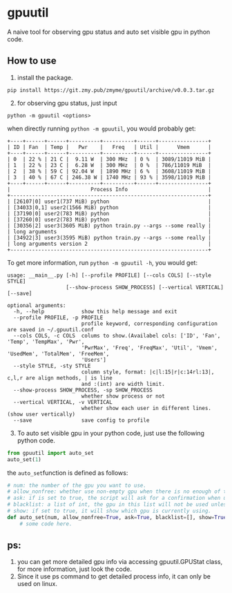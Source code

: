 # gpuutil

A naive tool for observing gpu status and auto set visible gpu in python code.

## How to use

1. install the package.
```shell
pip install https://git.zmy.pub/zmyme/gpuutil/archive/v0.0.3.tar.gz
```

2. for observing gpu status, just input
```shell
python -m gpuutil <options>
```
when directly running ```python -m gpuutil```, you would probably get:
```text
+----+------+------+----------+----------+------+----------------+
| ID | Fan  | Temp |   Pwr    |   Freq   | Util |      Vmem      |
+----+------+------+----------+----------+------+----------------+
| 0  | 22 % | 21 C |  9.11 W  | 300 MHz  | 0 %  | 3089/11019 MiB |
| 1  | 22 % | 23 C |  6.28 W  | 300 MHz  | 0 %  | 786/11019 MiB  |
| 2  | 38 % | 59 C | 92.04 W  | 1890 MHz | 6 %  | 3608/11019 MiB |
| 3  | 40 % | 67 C | 246.38 W | 1740 MHz | 93 % | 3598/11019 MiB |
+----+------+------+----------+----------+------+----------------+
|                          Process Info                          |
+----------------------------------------------------------------+
| [26107|0] user1(737 MiB) python                                |
| [34033|0,1] user2(1566 MiB) python                             |
| [37190|0] user2(783 MiB) python                                |
| [37260|0] user2(783 MiB) python                                |
| [30356|2] user3(3605 MiB) python train.py --args --some really |
| long arguments                                                 |
| [34922|3] user3(3595 MiB) python train.py --args --some really |
| long arguments version 2                                       |
+----------------------------------------------------------------+
```
To get more information, run ```python -m gpuutil -h```, you would get:
```text
usage: __main__.py [-h] [--profile PROFILE] [--cols COLS] [--style STYLE]
                   [--show-process SHOW_PROCESS] [--vertical VERTICAL] [--save]

optional arguments:
  -h, --help            show this help message and exit
  --profile PROFILE, -p PROFILE
                        profile keyword, corresponding configuration are saved in ~/.gpuutil.conf
  --cols COLS, -c COLS  colums to show.(Availabel cols: ['ID', 'Fan', 'Temp', 'TempMax', 'Pwr',
                        'PwrMax', 'Freq', 'FreqMax', 'Util', 'Vmem', 'UsedMem', 'TotalMem', 'FreeMem',
                        'Users']
  --style STYLE, -sty STYLE
                        column style, format: |c|l:15|r|c:14rl:13|, c,l,r are align methods, | is line
                        and :(int) are width limit.
  --show-process SHOW_PROCESS, -sp SHOW_PROCESS
                        whether show process or not
  --vertical VERTICAL, -v VERTICAL
                        whether show each user in different lines. (show user vertically)
  --save                save config to profile
```

3. To auto set visible gpu in your python code, just use the following python code.
```python
from gpuutil import auto_set
auto_set(1)
```

the ```auto_set```function is defined as follows:
```python
# num: the number of the gpu you want to use.
# allow_nonfree: whether use non-empty gpu when there is no enough of them.
# ask: if is set to true, the script will ask for a confirmation when using non empty gpu. if false, it will use the non empty gpu directly.
# blacklist: a list of int, the gpu in this list will not be used unless you mannuly choose them.
# show: if set to true, it will show which gpu is currently using.
def auto_set(num, allow_nonfree=True, ask=True, blacklist=[], show=True):
	# some code here.
```

## ps:
1. you can get more detailed gpu info via accessing gpuutil.GPUStat class, for more information, just look the code.
2. Since it use ps command to get detailed process info, it can only be used on linux.
